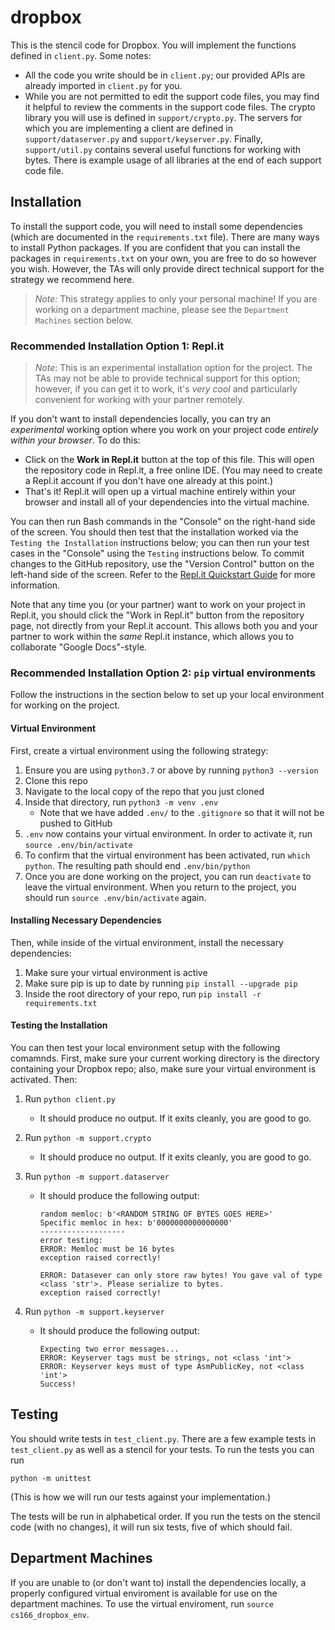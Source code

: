 # dropbox

This is the stencil code for Dropbox. You will implement the functions defined in `client.py`. Some notes:

- All the code you write should be in `client.py`; our provided APIs are already imported in `client.py` for you. 
- While you are not permitted to edit the support code files, you may find it helpful to review the comments in the support code files. The crypto library you will use is defined in `support/crypto.py`. The servers for which you are implementing a client are defined in `support/dataserver.py` and `support/keyserver.py`. Finally, `support/util.py` contains several useful functions for working with bytes. There is example usage of all libraries at the end of each support code file. 

## Installation

To install the support code, you will need to install some dependencies (which are documented in the `requirements.txt` file). There are many ways to install Python packages. If you are confident that you can install the packages in `requirements.txt` on your own, you are free to do so however you wish. However, the TAs will only provide direct technical support for the strategy we recommend here.

> *Note:* This strategy applies to only your personal machine! If you are working on a department machine, please see the `Department Machines` section below.

### Recommended Installation Option 1: Repl.it

> *Note*: This is an experimental installation option for the project. The TAs may not be able to provide technical support for this option; however, if you can get it to work, it's *very cool* and particularly convenient for working with your partner remotely.

If you don't want to install dependencies locally, you can try an *experimental* working option where you work on your project code *entirely within your browser*. To do this:

- Click on the **Work in Repl.it** button at the top of this file. This will open the repository code in Repl.it, a free online IDE. (You may need to create a Repl.it account if you don't have one already at this point.)
- That's it! Repl.it will open up a virtual machine entirely within your browser and install all of your dependencies into the virtual machine.

You can then run Bash commands in the "Console" on the right-hand side of the screen. You should then test that the installation worked via the `Testing the Installation` instructions below; you can then run your test cases in the "Console" using the `Testing` instructions below. To commit changes to the GitHub repository, use the "Version Control" button on the left-hand side of the screen. Refer to the [Repl.it Quickstart Guide](https://docs.replit.com/repls/quick-start#the-repl-environment) for more information.

Note that any time you (or your partner) want to work on your project in Repl.it, you should click the "Work in Repl.it" button from the repository page, not directly from your Repl.it account. This allows both you and your partner to work within the *same* Repl.it instance, which allows you to collaborate "Google Docs"-style.

### Recommended Installation Option 2: `pip` virtual environments

Follow the instructions in the section below to set up your local environment for working on the project.

#### Virtual Environment

First, create a virtual environment using the following strategy:

1. Ensure you are using `python3.7` or above by running `python3 --version`
2. Clone this repo 
3. Navigate to the local copy of the repo that you just cloned
4. Inside that directory, run `python3 -m venv .env`
	- Note that we have added `.env/` to the `.gitignore` so that it will not be pushed to GitHub 
5. `.env` now contains your virtual environment. In order to activate it, run `source .env/bin/activate`
6. To confirm that the virtual environment has been activated, run `which python`. The resulting path should end `.env/bin/python`
7. Once you are done working on the project, you can run `deactivate` to leave the virtual environment. When you return to the project, you should run `source .env/bin/activate` again. 

#### Installing Necessary Dependencies

Then, while inside of the virtual environment, install the necessary dependencies:

1. Make sure your virtual environment is active
2. Make sure pip is up to date by running `pip install --upgrade pip`
3. Inside the root directory of your repo, run `pip install -r requirements.txt`

#### Testing the Installation

You can then test your local environment setup with the following comamnds. First, make sure your current working directory is the directory containing your Dropbox repo; also, make sure your virtual environment is activated. Then:

1. Run `python client.py`

	- It should produce no output. If it exits cleanly, you are good to go.

2. Run `python -m support.crypto`

	- It should produce no output. If it exits cleanly, you are good to go.

3. Run `python -m support.dataserver`

	- It should produce the following output:

		```
		random memloc: b'<RANDOM STRING OF BYTES GOES HERE>'
		Specific memloc in hex: b'0000000000000000'
		-------------------
		error testing:
		ERROR: Memloc must be 16 bytes
		exception raised correctly!
		
		ERROR: Datasever can only store raw bytes! You gave val of type <class 'str'>. Please serialize to bytes.
		exception raised correctly!
		```

4. Run `python -m support.keyserver`

	- It should produce the following output:

		```
		Expecting two error messages...
		ERROR: Keyserver tags must be strings, not <class 'int'>
		ERROR: Keyserver keys must of type AsmPublicKey, not <class 'int'>
		Success!
		```



## Testing

You should write tests in `test_client.py`. There are a few example tests in `test_client.py` as well as a stencil for your tests. To run the tests you can run 

```
python -m unittest
```

(This is how we will run our tests against your implementation.)

The tests will be run in alphabetical order. If you run the tests on the stencil code (with no changes), it will run six tests, five of which should fail. 

## Department Machines

If you are unable to (or don't want to) install the dependencies locally, a properly configured virtual enviroment is available for use on the department machines. To use the virtual enviroment, run `source cs166_dropbox_env`. 
